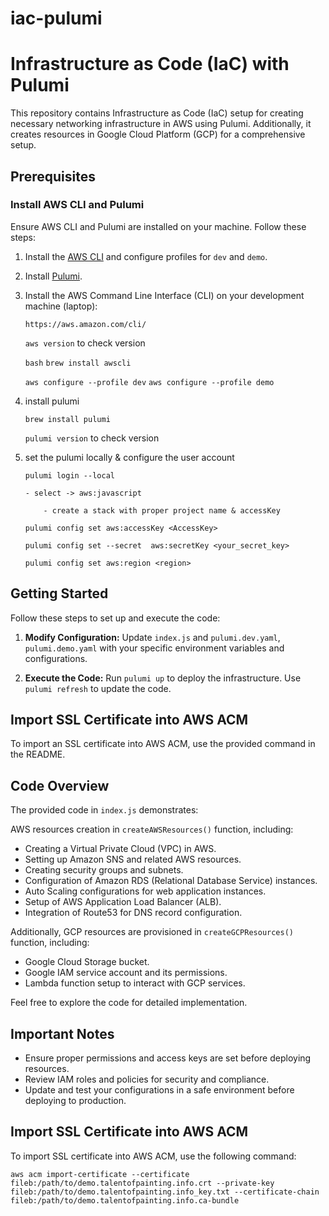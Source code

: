 # iac-pulumi

# Infrastructure as Code (IaC) with Pulumi

This repository contains Infrastructure as Code (IaC) setup for creating necessary networking infrastructure in AWS using Pulumi. Additionally, it creates resources in Google Cloud Platform (GCP) for a comprehensive setup.

## Prerequisites

### Install AWS CLI and Pulumi

Ensure AWS CLI and Pulumi are installed on your machine. Follow these steps:

1. Install the [AWS CLI](https://aws.amazon.com/cli/) and configure profiles for `dev` and `demo`.

2. Install [Pulumi](https://www.pulumi.com/docs/get-started/install/).
   
3. Install the AWS Command Line Interface (CLI) on your development machine (laptop):

    ```https://aws.amazon.com/cli/```

    ```aws version``` to check version

   ```bash```
   ```brew install awscli```

    ```aws configure --profile dev```
    ```aws configure --profile demo```


4. install pulumi

    ```brew install pulumi```

    ```pulumi version``` to check version

 

5. set the pulumi locally & configure the user account

    ```pulumi login --local```

       - select -> aws:javascript

           - create a stack with proper project name & accessKey

    ```pulumi config set aws:accessKey <AccessKey>```

    ```pulumi config set --secret  aws:secretKey <your_secret_key>```

    ```pulumi config set aws:region <region>```

 

## Getting Started

Follow these steps to set up and execute the code:

1. **Modify Configuration:**
   Update `index.js` and `pulumi.dev.yaml`, `pulumi.demo.yaml` with your specific environment variables and configurations.

2. **Execute the Code:**
   Run `pulumi up` to deploy the infrastructure. Use `pulumi refresh` to update the code.

## Import SSL Certificate into AWS ACM

To import an SSL certificate into AWS ACM, use the provided command in the README.

## Code Overview

The provided code in `index.js` demonstrates:

AWS resources creation in `createAWSResources()` function, including:
- Creating a Virtual Private Cloud (VPC) in AWS.
- Setting up Amazon SNS and related AWS resources.
- Creating security groups and subnets.
- Configuration of Amazon RDS (Relational Database Service) instances.
- Auto Scaling configurations for web application instances.
- Setup of AWS Application Load Balancer (ALB).
- Integration of Route53 for DNS record configuration.

Additionally, GCP resources are provisioned in `createGCPResources()` function, including:

- Google Cloud Storage bucket.
- Google IAM service account and its permissions.
- Lambda function setup to interact with GCP services.

Feel free to explore the code for detailed implementation.

## Important Notes

- Ensure proper permissions and access keys are set before deploying resources.
- Review IAM roles and policies for security and compliance.
- Update and test your configurations in a safe environment before deploying to production.


## Import SSL Certificate into AWS ACM
To import SSL certificate into AWS ACM, use the following command:

```aws acm import-certificate --certificate fileb:/path/to/demo.talentofpainting.info.crt --private-key fileb:/path/to/demo.talentofpainting.info_key.txt --certificate-chain fileb:/path/to/demo.talentofpainting.info.ca-bundle```
